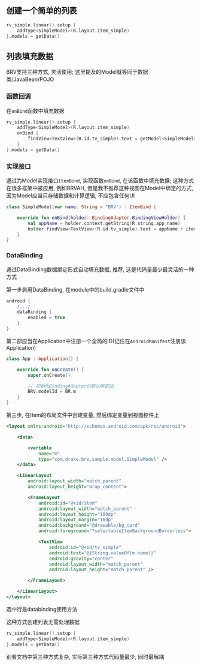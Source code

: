 ## 创建一个简单的列表

```kotlin
rv_simple.linear().setup {
    addType<SimpleModel>(R.layout.item_simple)
}.models = getData()
```



## 列表填充数据

BRV支持三种方式, 灵活使用; 这里提及的Model就等同于数据类/JavaBean/POJO



### 函数回调

在`onBind`函数中填充数据

```kotlin
rv_simple.linear().setup {
    addType<SimpleModel>(R.layout.item_simple)
    onBind {
        findView<TextView>(R.id.tv_simple).text = getModel<SimpleModel>().name
    }
}.models = getData()
```





### 实现接口

通过为Model实现接口`ItemBind`, 实现函数`onBind`, 在该函数中填充数据; 这种方式在很多框架中被应用, 例如BRVAH, 但是我不推荐这种视图在Model中绑定的方式, 因为Model应当只存储数据和计算逻辑, 不应包含任何UI

```kotlin
class SimpleModel(var name: String = "BRV") : ItemBind {

    override fun onBind(holder: BindingAdapter.BindingViewHolder) {
        val appName = holder.context.getString(R.string.app_name)
        holder.findView<TextView>(R.id.tv_simple).text = appName + itemPosition
    }
}
```





### DataBinding

通过DataBinding数据绑定形式自动填充数据, 推荐, 这是代码量最少最灵活的一种方式



第一步启用DataBinding, 在module中的build.gradle文件中

```groovy
android {
	/.../
    dataBinding {
        enabled = true
    }
}
```



第二部应当在Application中注册一个全局的ID(记住在`AndroidManifest`注册该Application)

```kotlin
class App : Application() {

    override fun onCreate() {
        super.onCreate()

        // 初始化BindingAdapter的默认绑定ID
        BRV.modelId = BR.m
    }
}
```



第三步, 在Item的布局文件中创建变量, 然后绑定变量到视图控件上

```xml hl_lines="24"
<layout xmlns:android="http://schemas.android.com/apk/res/android">

    <data>

        <variable
            name="m"
            type="com.drake.brv.sample.model.SimpleModel" />
    </data>

    <LinearLayout
        android:layout_width="match_parent"
        android:layout_height="wrap_content">

        <FrameLayout
            android:id="@+id/item"
            android:layout_width="match_parent"
            android:layout_height="100dp"
            android:layout_margin="16dp"
            android:background="@drawable/bg_card"
            android:foreground="?selectableItemBackgroundBorderless">

            <TextView
				android:id="@+id/tv_simple"
                android:text="@{String.valueOf(m.name)}"
                android:gravity="center"
                android:layout_width="match_parent"
                android:layout_height="match_parent" />

        </FrameLayout>

    </LinearLayout>
</layout>
```
选中行是databinding使用方法

这种方式创建列表无需处理数据

```kotlin
rv_simple.linear().setup {
    addType<SimpleModel>(R.layout.item_simple)
}.models = getData()
```



别看文档中第三种方式复杂, 实际第三种方式代码量最少, 同时最解耦


